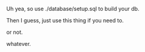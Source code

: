 Uh yea, so use ./database/setup.sql to build your db.

Then I guess, just use this thing if you need to.

or not.


whatever.
